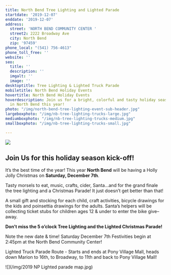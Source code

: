 ```yaml
---
title: North Bend Tree Lighting and Lighted Parade
startdate: '2019-12-07'
enddate: '2019-12-07'
address:
  street: 'NORTH BEND COMMUNITY CENTER '
  street2: 2222 Broadway Ave
  city: North Bend
  zip: '97459'
phone_local: "(541) 756-4613"
phone_toll_free: ''
website: ''
seo:
  title: ''
  description: ''
  imgalt: ''
  image: ''
desktoptitle: Tree Lighting & Lighted Truck Parade
mobiletitle: North Bend Holiday Events
hovertitle: North Bend Holiday Events
hoverdescription: Join us for a bright, colorful and tasty holiday season kick-off
  in North Bend this year!
photo: "/img/north-bend-tree-lighting-event-sub-header.jpg"
largeboxphoto: "/img/nb-tree-lighting-trucks-large.jpg"
mediumboxphoto: "/img/nb-tree-lighting-trucks-medium.jpg"
smallboxphoto: "/img/nb-tree-lighting-trucks-small.jpg"

---
```

![](/img/nb-tree-lighting-trucks-695x322-1.jpg)

## Join Us for this holiday season kick-off!

It’s the best time of the year!  This year **North Bend** will be having a Holly Jolly Christmas on **Saturday, December 7th**.

Tasty morsels to eat, music, crafts, cider, Santa…and for the grand finale the tree lighting and a Christmas Parade!  It just doesn’t get better than that!

A small gift and stocking for each child, craft activities, bicycle drawings for the kids and poinsettia drawings for the adults.  Santa’s helpers will be collecting ticket stubs for children ages 12 & under to enter the bike give–away.

**Don’t miss the 5 o’clock Tree Lighting and the Lighted Christmas Parade!**

Note the new date & time! Saturday December 7th Festivities begin at 2:45pm at the North Bend Community Center!

Lighted Truck Parade Route - Starts and ends at Pony Village Mall, heads down Marion to 16th, to Broadway, to 11th and back to Pony Village Mall!

![](/img/2019 NP Lighted parade map.jpg)